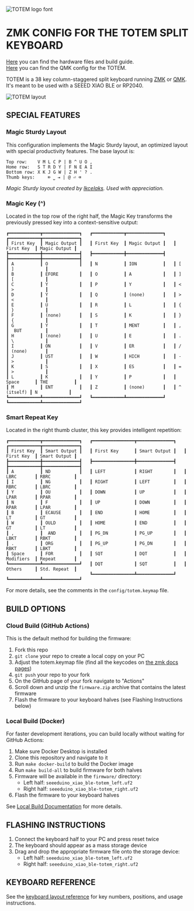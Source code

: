 <picture>
  <source media="(prefers-color-scheme: dark)" srcset="/docs/images/TOTEM_logo_dark.svg">
  <source media="(prefers-color-scheme: light)" srcset="/docs/images/TOTEM_logo_bright.svg">
  <img alt="TOTEM logo font" src="/docs/images/TOTEM_logo_bright.svg">
</picture>

# ZMK CONFIG FOR THE TOTEM SPLIT KEYBOARD

[Here](https://github.com/GEIGEIGEIST/totem) you can find the hardware files and build guide.\
[Here](https://github.com/GEIGEIGEIST/qmk-config-totem) you can find the QMK config for the TOTEM.

TOTEM is a 38 key column-staggered split keyboard running [ZMK](https://zmk.dev/) or [QMK](https://docs.qmk.fm/). It's meant to be used with a SEEED XIAO BLE or RP2040.


![TOTEM layout](/docs/images/TOTEM_layout.svg)

## SPECIAL FEATURES

### Magic Sturdy Layout
This configuration implements the Magic Sturdy layout, an optimized layout with special productivity features. The base layout is:

```
Top row:    V M L C P | B ^ U O ,
Home row:   S T R D Y | F N E A I
Bottom row: X K J G W | Z H ' ? .
Thumb keys:     ⌦ ⎵ ⇥ | @ ⏎ ⌫    
```

*Magic Sturdy layout created by [Ikcelaks](https://github.com/Ikcelaks/keyboard_layouts). Used with appreciation.*

### Magic Key (^)
Located in the top row of the right half, the Magic Key transforms the previously pressed key into a context-sensitive output:

```
┏━━━━━━━━━━━━┳━━━━━━━━━━━━━━┓   ┏━━━━━━━━━━━━┳━━━━━━━━━━━━━━┓   ┏━━━━━━━━━━━━┳━━━━━━━━━━━━━━┓
┃ First Key  ┃ Magic Output ┃   ┃ First Key  ┃ Magic Output ┃   ┃ First Key  ┃ Magic Output ┃
┣━━━━━━━━━━━━╋━━━━━━━━━━━━━━┫   ┣━━━━━━━━━━━━╋━━━━━━━━━━━━━━┫   ┣━━━━━━━━━━━━╋━━━━━━━━━━━━━━┫
┃ A          ┃ O            ┃   ┃ N          ┃ ION          ┃   ┃ [          ┃ ]            ┃
┃ B          ┃ EFORE        ┃   ┃ O          ┃ A            ┃   ┃ ]          ┃ [            ┃
┃ C          ┃ Y            ┃   ┃ P          ┃ Y            ┃   ┃ <          ┃ >            ┃
┃ D          ┃ Y            ┃   ┃ Q          ┃ (none)       ┃   ┃ >          ┃ <            ┃
┃ E          ┃ U            ┃   ┃ R          ┃ L            ┃   ┃ {          ┃ }            ┃
┃ F          ┃ (none)       ┃   ┃ S          ┃ K            ┃   ┃ }          ┃ {            ┃
┃ G          ┃ Y            ┃   ┃ T          ┃ MENT         ┃   ┃ ,          ┃  BUT         ┃
┃ H          ┃ (none)       ┃   ┃ U          ┃ E            ┃   ┃ .          ┃ \            ┃
┃ I          ┃ ON           ┃   ┃ V          ┃ ER           ┃   ┃ /          ┃ (none)       ┃
┃ J          ┃ UST          ┃   ┃ W          ┃ HICH         ┃   ┃ -          ┃ >            ┃
┃ K          ┃ S            ┃   ┃ X          ┃ ES           ┃   ┃ =          ┃ >            ┃
┃ L          ┃ K            ┃   ┃ Y          ┃ P            ┃   ┃ Space      ┃ THE          ┃
┃ M          ┃ ENT          ┃   ┃ Z          ┃ (none)       ┃   ┃ ^ (itself) ┃ N            ┃
┗━━━━━━━━━━━━┻━━━━━━━━━━━━━━┛   ┗━━━━━━━━━━━━┻━━━━━━━━━━━━━━┛   ┗━━━━━━━━━━━━┻━━━━━━━━━━━━━━┛
```

### Smart Repeat Key
Located in the right thumb cluster, this key provides intelligent repetition:

```
┏━━━━━━━━━━━━┳━━━━━━━━━━━━━━┓   ┏━━━━━━━━━━━━━━━━┳━━━━━━━━━━━━━━┓   ┏━━━━━━━━━━━━┳━━━━━━━━━━━━━━┓
┃ First Key  ┃ Smart Output ┃   ┃ First Key      ┃ Smart Output ┃   ┃ First Key  ┃ Smart Output ┃
┣━━━━━━━━━━━━╋━━━━━━━━━━━━━━┫   ┣━━━━━━━━━━━━━━━━╋━━━━━━━━━━━━━━┫   ┣━━━━━━━━━━━━╋━━━━━━━━━━━━━━┫
┃ A          ┃ ND           ┃   ┃ LEFT           ┃ RIGHT        ┃   ┃ LBRC       ┃ RBRC         ┃
┃ I          ┃ NG           ┃   ┃ RIGHT          ┃ LEFT         ┃   ┃ RBRC       ┃ LBRC         ┃
┃ Y          ┃ OU           ┃   ┃ DOWN           ┃ UP           ┃   ┃ LPAR       ┃ RPAR         ┃
┃ N          ┃ F            ┃   ┃ UP             ┃ DOWN         ┃   ┃ RPAR       ┃ LPAR         ┃
┃ B          ┃ ECAUSE       ┃   ┃ END            ┃ HOME         ┃   ┃ LT         ┃ GT           ┃
┃ W          ┃ OULD         ┃   ┃ HOME           ┃ END          ┃   ┃ GT         ┃ LT           ┃
┃ ,          ┃  AND         ┃   ┃ PG_DN          ┃ PG_UP        ┃   ┃ LBKT       ┃ RBKT         ┃
┃ .          ┃ ORG          ┃   ┃ PG_UP          ┃ PG_DN        ┃   ┃ RBKT       ┃ LBKT         ┃
┃ Space      ┃ FOR          ┃   ┃ SQT            ┃ DQT          ┃   ┃ Modifiers  ┃ Repeat       ┃
┗━━━━━━━━━━━━┻━━━━━━━━━━━━━━┛   ┃ DQT            ┃ SQT          ┃   ┃ Others     ┃ Std. Repeat  ┃
                                ┗━━━━━━━━━━━━━━━━┻━━━━━━━━━━━━━━┛   ┗━━━━━━━━━━━━┻━━━━━━━━━━━━━━┛
```

For more details, see the comments in the `config/totem.keymap` file.

## BUILD OPTIONS

### Cloud Build (GitHub Actions)
This is the default method for building the firmware:

1. Fork this repo
2. `git clone` your repo to create a local copy on your PC
3. Adjust the totem.keymap file (find all the keycodes on [the zmk docs pages](https://zmk.dev/docs/codes/))
4. `git push` your repo to your fork
5. On the GitHub page of your fork navigate to "Actions"
6. Scroll down and unzip the `firmware.zip` archive that contains the latest firmware
7. Flash the firmware to your keyboard halves (see Flashing Instructions below)

### Local Build (Docker)
For faster development iterations, you can build locally without waiting for GitHub Actions:

1. Make sure Docker Desktop is installed
2. Clone this repository and navigate to it
3. Run `make docker-build` to build the Docker image
4. Run `make build-all` to build firmware for both halves
5. Firmware will be available in the `firmware/` directory:
   - Left half: `seeeduino_xiao_ble-totem_left.uf2`
   - Right half: `seeeduino_xiao_ble-totem_right.uf2`
6. Flash the firmware to your keyboard halves

See [Local Build Documentation](/docs/local-build.md) for more details.

## FLASHING INSTRUCTIONS

1. Connect the keyboard half to your PC and press reset twice
2. The keyboard should appear as a mass storage device
3. Drag and drop the appropriate firmware file onto the storage device:
   - Left half: `seeeduino_xiao_ble-totem_left.uf2`
   - Right half: `seeeduino_xiao_ble-totem_right.uf2`

## KEYBOARD REFERENCE

See the [keyboard layout reference](/docs/key-numbers.md) for key numbers, positions, and usage instructions.